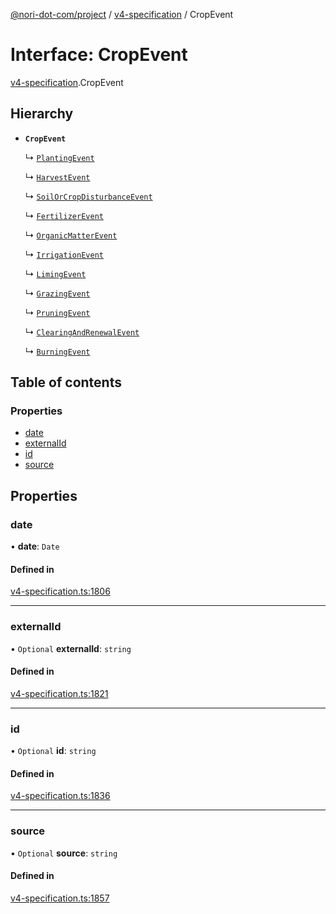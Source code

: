 [@nori-dot-com/project](../README.md) / [v4-specification](../modules/v4_specification.md) / CropEvent

# Interface: CropEvent

[v4-specification](../modules/v4_specification.md).CropEvent

## Hierarchy

- **`CropEvent`**

  ↳ [`PlantingEvent`](v4_specification.PlantingEvent.md)

  ↳ [`HarvestEvent`](v4_specification.HarvestEvent.md)

  ↳ [`SoilOrCropDisturbanceEvent`](v4_specification.SoilOrCropDisturbanceEvent.md)

  ↳ [`FertilizerEvent`](v4_specification.FertilizerEvent.md)

  ↳ [`OrganicMatterEvent`](v4_specification.OrganicMatterEvent.md)

  ↳ [`IrrigationEvent`](v4_specification.IrrigationEvent.md)

  ↳ [`LimingEvent`](v4_specification.LimingEvent.md)

  ↳ [`GrazingEvent`](v4_specification.GrazingEvent.md)

  ↳ [`PruningEvent`](v4_specification.PruningEvent.md)

  ↳ [`ClearingAndRenewalEvent`](v4_specification.ClearingAndRenewalEvent.md)

  ↳ [`BurningEvent`](v4_specification.BurningEvent.md)

## Table of contents

### Properties

- [date](v4_specification.CropEvent.md#date)
- [externalId](v4_specification.CropEvent.md#externalid)
- [id](v4_specification.CropEvent.md#id)
- [source](v4_specification.CropEvent.md#source)

## Properties

### date

• **date**: `Date`

#### Defined in

[v4-specification.ts:1806](https://github.com/nori-dot-eco/nori-dot-com/blob/efae8bc/packages/project/src/v4-specification.ts#L1806)

___

### externalId

• `Optional` **externalId**: `string`

#### Defined in

[v4-specification.ts:1821](https://github.com/nori-dot-eco/nori-dot-com/blob/efae8bc/packages/project/src/v4-specification.ts#L1821)

___

### id

• `Optional` **id**: `string`

#### Defined in

[v4-specification.ts:1836](https://github.com/nori-dot-eco/nori-dot-com/blob/efae8bc/packages/project/src/v4-specification.ts#L1836)

___

### source

• `Optional` **source**: `string`

#### Defined in

[v4-specification.ts:1857](https://github.com/nori-dot-eco/nori-dot-com/blob/efae8bc/packages/project/src/v4-specification.ts#L1857)
